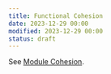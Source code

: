 ```yaml
---
title: Functional Cohesion
date: 2023-12-29 00:00
modified: 2023-12-29 00:00
status: draft
---
```


See [Module Cohesion](module-cohesion.md).
